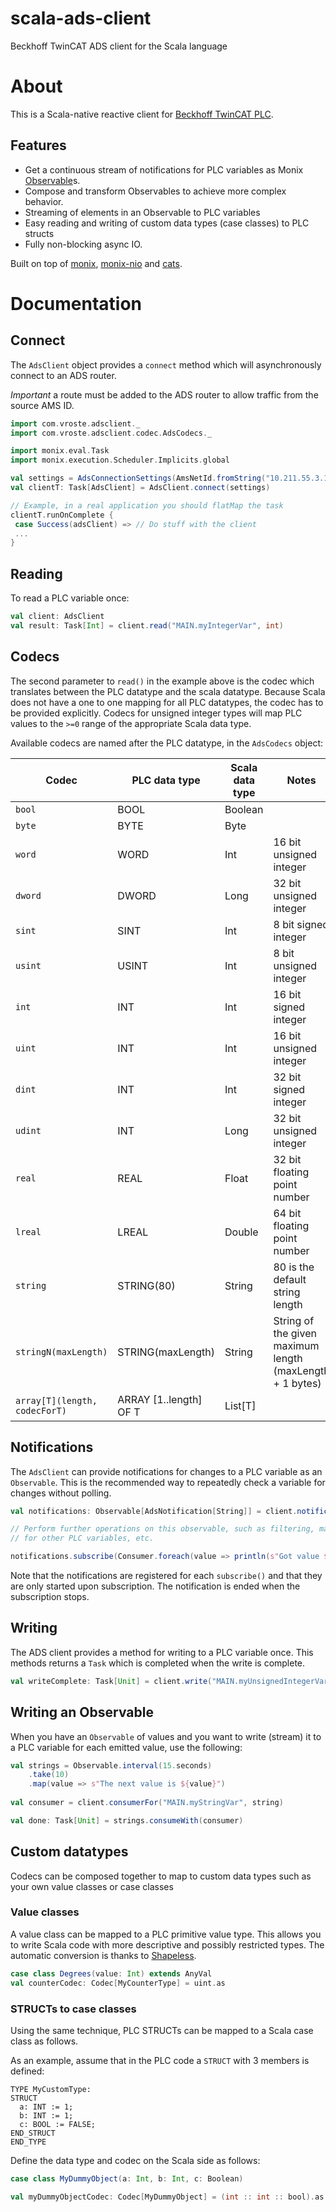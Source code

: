 # scala-ads-client
Beckhoff TwinCAT ADS client for the Scala language

# About

This is a Scala-native reactive client for [Beckhoff TwinCAT PLC](http://www.beckhoff.com/TwinCAT/). 

## Features
* Get a continuous stream of notifications for PLC variables as Monix [Observable](https://monix.io/docs/3x/reactive/observable.html)s. 
* Compose and transform Observables to achieve more complex behavior. 
* Streaming of elements in an Observable to PLC variables
* Easy reading and writing of custom data types (case classes) to PLC structs
* Fully non-blocking async IO.

Built on top of [monix](https://github.com/monix/monix), [monix-nio](https://github.com/monix/monix-nio) and [cats](https://github.com/typelevel/cats).

# Documentation

## Connect
The `AdsClient` object provides a `connect` method which will asynchronously connect to an ADS router.

*Important* a route must be added to the ADS router to allow traffic from the source AMS ID.

```scala
import com.vroste.adsclient._
import com.vroste.adsclient.codec.AdsCodecs._

import monix.eval.Task
import monix.execution.Scheduler.Implicits.global

val settings = AdsConnectionSettings(AmsNetId.fromString("10.211.55.3.1.1"), 801, AmsNetId.fromString("10.211.55.3.10.10"), 123, "localhost")
val clientT: Task[AdsClient] = AdsClient.connect(settings)

// Example, in a real application you should flatMap the task
clientT.runOnComplete {
 case Success(adsClient) => // Do stuff with the client
 ...
}
```

## Reading
To read a PLC variable once:
```scala
val client: AdsClient
val result: Task[Int] = client.read("MAIN.myIntegerVar", int)
```

## Codecs
The second parameter to `read()` in the example above is the codec which translates between the PLC datatype and the scala datatype. Because Scala does not have a one to one mapping for all PLC datatypes, the codec has to be provided explicitly. Codecs for unsigned integer types will map PLC values to the `>=0` range of the appropriate Scala data type.

Available codecs are named after the PLC datatype, in the `AdsCodecs` object:

| Codec | PLC data type | Scala data type | Notes |
|-------|---------------|-----------------| ------|
| `bool`  | BOOL          | Boolean         |       |
| `byte`  | BYTE          | Byte            |       |
| `word`  | WORD          | Int             | 16 bit unsigned integer |
| `dword` | DWORD         | Long            | 32 bit unsigned integer |
| `sint`  | SINT          | Int             | 8 bit signed integer       |
| `usint` | USINT         | Int             | 8 bit unsigned integer      |
| `int`   | INT           | Int             | 16 bit signed integer      |
| `uint`  | INT           | Int             | 16 bit unsigned integer       |
| `dint`  | INT           | Int             | 32 bit signed integer       |
| `udint`  | INT           | Long             | 32 bit unsigned integer       |
| `real`  | REAL           | Float             | 32 bit floating point number     |
| `lreal`  | LREAL           | Double             | 64 bit floating point number     |
| `string`  | STRING(80)           | String             | 80 is the default string length     |
| `stringN(maxLength)`  | STRING(maxLength)           | String | String of the given maximum length (maxLength + 1 bytes) |
| `array[T](length, codecForT)` | ARRAY [1..length] OF T | List[T] |


## Notifications
The `AdsClient` can provide notifications for changes to a PLC variable as an `Observable`. This is the recommended way to repeatedly check a variable for changes without polling.

```scala
val notifications: Observable[AdsNotification[String]] = client.notificationsFor("MAIN.myStringVar", string)

// Perform further operations on this observable, such as filtering, mapping, joining with observables
// for other PLC variables, etc. 

notifications.subscribe(Consumer.foreach(value => println(s"Got value ${value.value} at timestamp ${value.timestamp}"))
```

Note that the notifications are registered for each `subscribe()` and that they are only started upon subscription. The notification is ended when the subscription stops.

## Writing
The ADS client provides a method for writing to a PLC variable once. This methods returns a `Task` which is completed when the write is complete.
```scala
val writeComplete: Task[Unit] = client.write("MAIN.myUnsignedIntegerVar", uint)
```

## Writing an Observable
When you have an `Observable` of values and you want to write (stream) it to a PLC variable for each emitted value, use the following:
```scala
val strings = Observable.interval(15.seconds)
    .take(10)
    .map(value => s"The next value is ${value}")
    
val consumer = client.consumerFor("MAIN.myStringVar", string)

val done: Task[Unit] = strings.consumeWith(consumer)
```

## Custom datatypes
Codecs can be composed together to map to custom data types such as your own value classes or case classes

### Value classes
A value class can be mapped to a PLC primitive value type. This allows you to write Scala code with more descriptive and possibly restricted types. The automatic conversion is thanks to [Shapeless](https://github.com/milessabin/shapeless).
```scala
case class Degrees(value: Int) extends AnyVal
val counterCodec: Codec[MyCounterType] = uint.as
```

### STRUCTs to case classes
Using the same technique, PLC STRUCTs can be mapped to a Scala case class as follows. 

As an example, assume that in the PLC code a `STRUCT` with 3 members is defined:
```
TYPE MyCustomType:
STRUCT
  a: INT := 1;
  b: INT := 1;
  c: BOOL := FALSE;
END_STRUCT
END_TYPE
```

Define the data type and codec on the Scala side as follows:

```scala
case class MyDummyObject(a: Int, b: Int, c: Boolean)

val myDummyObjectCodec: Codec[MyDummyObject] = (int :: int :: bool).as
```
